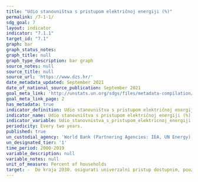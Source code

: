 ```yaml
---
title: "Udio stanovništva s pristupom električnoj energiji (%)"
permalink: /7-1-1/
sdg_goal: 7
layout: indicator
indicator: "7.1.1"
target_id: "7.1"
graph: bar
graph_status_notes: 
graph_title: null  
graph_type_description: bar graph
source_notes: null
source_title: null
source_url: 'https://www.dzs.hr/'
date_metadata_updated: September 2021
date_of_national_source_publication: September 2021
goal_meta_link: 'http://unstats.un.org/sdgs/files/metadata-compilation/Metadata-Goal-7.pdf'
goal_meta_link_page: 2
has_metadata: true
indicator_definition: Udio stanovništva s pristupom električnoj energiji je postotak stanovništva koje ima pristup električnoj energiji.
indicator_name: Udio stanovništva s pristupom električnoj energiji (%)
indicator_variable: Udio_stanovnistva_s_pristupom_elektricnoj_energiji
periodicity: Every two years.
published: true
un_custodial_agency: 'World Bank (Partnering Agencies: IEA, UN Energy)'
un_designated_tier: '1'
time_period: 2000-2019
variable_description: null
variable_notes: null
unit_of_measure: Percent of households
target: -  Do kraja 2030. osigurati univerzalni pristup dostupnim, pouzdanim i modernim energetskim uslugama.
---
```


